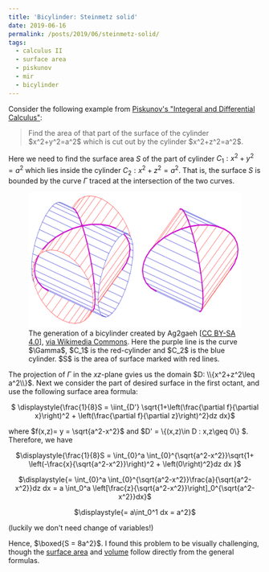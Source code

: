 ```yaml
---
title: 'Bicylinder: Steinmetz solid'
date: 2019-06-16
permalink: /posts/2019/06/steinmetz-solid/
tags:
  - calculus II
  - surface area
  - piskunov
  - mir
  - bicylinder
---
```


Consider the following example from <a href="https://wp.me/p13GRc-co" target="_blank">Piskunov's "Integeral and Differential Calculus"</a>:

<blockquote>Find the area of that part of the surface of the cylinder $x^2+y^2=a^2$ which is cut out by the cylinder $x^2+z^2=a^2$.</blockquote>

Here we need to find the surface area $S$ of the part of cylinder $C_1: x^2+y^2=a^2$ which lies inside the cylinder $C_2: x^2+z^2=a^2$. That is, the surface $S$ is bounded by the curve $\Gamma$ traced at the intersection of the two curves.

<figure>
  <img src="/images/Steinmetz-cc.svg.png" alt="my alt text" style="width:534px;height:269px;"/>
  <figcaption>The generation of a bicylinder created by Ag2gaeh [<a href="https://creativecommons.org/licenses/by-sa/4.0">CC BY-SA 4.0</a>], <a href="https://commons.wikimedia.org/wiki/File:Steinmetz-cc.svg">via Wikimedia Commons</a>. Here the purple line is the curve $\Gamma$, $C_1$ is the red-cylinder and $C_2$ is the blue cylinder. $S$ is the area of surface marked with red lines.</figcaption>
</figure>

The projection of $\Gamma$ in the $xz$-plane gvies us the domain $D: \\{x^2+z^2\leq a^2\\}$. Next we consider the part of desired surface in the first octant, and use the following surface area formula:

<p style="text-align:center;">$ \displaystyle{\frac{1}{8}S = \iint_{D'} \sqrt{1+\left(\frac{\partial f}{\partial x}\right)^2 + \left(\frac{\partial f}{\partial z}\right)^2}dz dx}$</p>

where $f(x,z)= y = \sqrt{a^2-x^2}$ and $D' = \\{(x,z)\in D : x,z\geq 0\\} $. Therefore, we have

<p style="text-align:center;">$\displaystyle{\frac{1}{8}S = \int_{0}^a \int_{0}^{\sqrt{a^2-x^2}}\sqrt{1+ \left(-\frac{x}{\sqrt{a^2-x^2}}\right)^2 + \left(0\right)^2}dz dx }$</p>
<p style="text-align:center;">$\displaystyle{= \int_{0}^a \int_{0}^{\sqrt{a^2-x^2}}\frac{a}{\sqrt{a^2-x^2}}dz dx = a \int_0^a \left[\frac{z}{\sqrt{a^2-x^2}}\right]_0^{\sqrt{a^2-x^2}}dx}$</p>
<p style="text-align:center;">$\displaystyle{= a\int_0^1 dx = a^2}$</p>

(luckily we don't need change of variables!)

Hence, $\boxed{S = 8a^2}$. I found this problem to be visually challenging, though the <a href="https://math.stackexchange.com/a/755408" target="_blank">surface area</a> and <a href="https://math.stackexchange.com/a/8896" target="_blank">volume</a> follow directly from the general formulas. 
